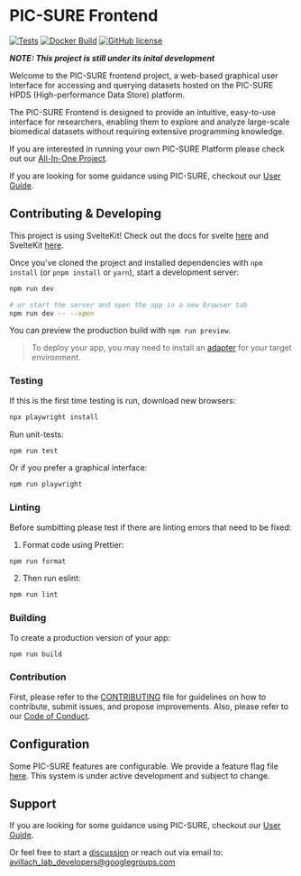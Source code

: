 # PIC-SURE Frontend

[![Tests](https://github.com/hms-dbmi/PIC-SURE-Frontend/actions/workflows/tests.yml/badge.svg)](https://github.com/hms-dbmi/PIC-SURE-Frontend/actions/workflows/tests.yml)
[![Docker Build](https://github.com/hms-dbmi/PIC-SURE-Frontend/actions/workflows/check-docker.yml/badge.svg)](https://github.com/hms-dbmi/PIC-SURE-Frontend/actions/workflows/check-docker.yml)
[![GitHub license](https://img.shields.io/github/license/hms-dbmi/pic-sure-hpds-ui)](https://github.com/hms-dbmi/PIC-SURE-Frontend/blob/main/LICENSE)

<b><i>NOTE: This project is still under its inital development</i></b>

Welcome to the PIC-SURE frontend project, a web-based graphical user interface for accessing and querying datasets hosted on the PIC-SURE HPDS (High-performance Data Store) platform.

The PIC-SURE Frontend is designed to provide an intuitive, easy-to-use interface for researchers, enabling them to explore and analyze large-scale biomedical datasets without requiring extensive programming knowledge.

If you are interested in running your own PIC-SURE Platform please check out our [All-In-One Project](https://github.com/hms-dbmi/pic-sure-all-in-one).

If you are looking for some guidance using PIC-SURE, checkout our [User Guide](https://pic-sure.gitbook.io/pic-sure).

## Contributing & Developing

This project is using SvelteKit! Check out the docs for svelte [here](https://svelte.dev/) and SvelteKit [here](https://kit.svelte.dev/).

Once you've cloned the project and installed dependencies with `npm install` (or `pnpm install` or `yarn`), start a development server:

```bash
npm run dev

# or start the server and open the app in a new browser tab
npm run dev -- --open
```

You can preview the production build with `npm run preview`.

> To deploy your app, you may need to install an [adapter](https://kit.svelte.dev/docs/adapters) for your target environment.

### Testing

If this is the first time testing is run, download new browsers:

```bash
npx playwright install
```

Run unit-tests:

```bash
npm run test
```

Or if you prefer a graphical interface:

```bash
npm run playwright
```

### Linting

Before sumbitting please test if there are linting errors that need to be fixed:

1. Format code using Prettier:

```bash
npm run format
```

2. Then run eslint:

```bash
npm run lint
```

### Building

To create a production version of your app:

```bash
npm run build
```

### Contribution

First, please refer to the [CONTRIBUTING](https://github.com/hms-dbmi/pic-sure-all-in-one/blob/master/CONTRIBUTING.md) file for guidelines on how to contribute, submit issues, and propose improvements.
Also, please refer to our [Code of Conduct](https://github.com/hms-dbmi/pic-sure-hpds/blob/master/CODE_OF_CONDUCT.md).

## Configuration

Some PIC-SURE features are configurable. We provide a feature flag file [here](https://github.com/hms-dbmi/PIC-SURE-Frontend/blob/dev/src/lib/configuration.ts).
This system is under active development and subject to change.

## Support

If you are looking for some guidance using PIC-SURE, checkout our [User Guide](https://pic-sure.gitbook.io/pic-sure).

Or feel free to start a [discussion](https://github.com/hms-dbmi/PIC-SURE-Frontend/discussions) or reach out via email to: [avillach_lab_developers@googlegroups.com](mailto:avillach_lab_developers@googlegroups.com)

